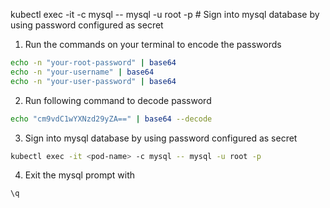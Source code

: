 
kubectl exec -it <pod-name> -c mysql -- mysql -u root -p  # Sign into mysql database by using password configured as secret

1. Run the commands on your terminal to encode the passwords

```bash
echo -n "your-root-password" | base64
echo -n "your-username" | base64
echo -n "your-user-password" | base64
```

2. Run following command to decode password

```bash
echo "cm9vdC1wYXNzd29yZA==" | base64 --decode
```

3. Sign into mysql database by using password configured as secret

```bash
kubectl exec -it <pod-name> -c mysql -- mysql -u root -p
```

4. Exit the mysql prompt with 

```bash
\q
```